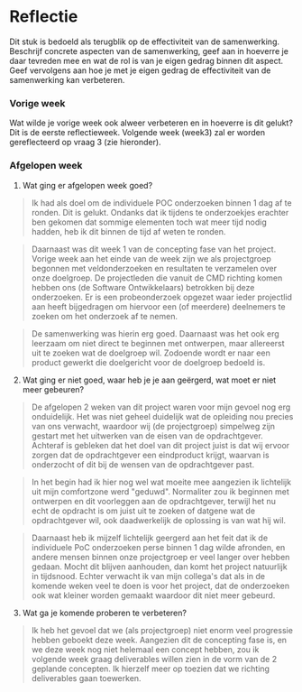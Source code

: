 Reflectie
==========

Dit stuk is bedoeld als terugblik op de effectiviteit van de samenwerking.
Beschrijf concrete aspecten van de samenwerking, geef aan in hoeverre je daar tevreden mee en wat de rol is
 van je eigen gedrag binnen dit aspect. Geef vervolgens aan hoe je met je eigen gedrag de effectiviteit van 
 de samenwerking kan verbeteren.
 

### Vorige week
Wat wilde je vorige week ook alweer verbeteren en in hoeverre is dit gelukt? 
Dit is de eerste reflectieweek. Volgende week (week3) zal er worden gereflecteerd op vraag 3 (zie hieronder).

### Afgelopen week

1. Wat ging er afgelopen week goed?
>Ik had als doel om de individuele POC onderzoeken binnen 1 dag af te ronden. Dit is gelukt. Ondanks dat ik tijdens te onderzoekjes erachter ben gekomen dat sommige elementen toch wat meer tijd nodig hadden, heb ik dit binnen de tijd af weten te ronden.

>Daarnaast was dit week 1 van de concepting fase van het project. Vorige week aan het einde van de week zijn we als projectgroep begonnen met veldonderzoeken en resultaten te verzamelen over onze doelgroep. De projectleden die vanuit de CMD richting komen hebben ons (de Software Ontwikkelaars) betrokken bij deze onderzoeken. Er is een probeonderzoek opgezet waar ieder projectlid aan heeft bijgedragen om hiervoor een (of meerdere) deelnemers te zoeken om het onderzoek af te nemen.

>De samenwerking was hierin erg goed. Daarnaast was het ook erg leerzaam om niet direct te beginnen met ontwerpen, maar allereerst uit te zoeken wat de doelgroep wil. Zodoende wordt er naar een product gewerkt die doelgericht voor de doelgroep bedoeld is.

2. Wat ging er niet goed, waar heb je je aan geërgerd, wat moet er niet meer gebeuren?
>De afgelopen 2 weken van dit project waren voor mijn gevoel nog erg onduidelijk. Het was niet geheel duidelijk wat de opleiding nou precies van ons verwacht, waardoor wij (de projectgroep) simpelweg zijn gestart met het uitwerken van de eisen van de opdrachtgever. Achteraf is gebleken dat het doel van dit project juist is dat wij ervoor zorgen dat de opdrachtgever een eindproduct krijgt, waarvan is onderzocht of dit bij de wensen van de opdrachtgever past. 

>In het begin had ik hier nog wel wat moeite mee aangezien ik lichtelijk uit mijn comfortzone werd "geduwd". Normaliter zou ik beginnen met ontwerpen en dit voorleggen aan de opdrachtgever, terwijl het nu echt de opdracht is om juist uit te zoeken of datgene wat de opdrachtgever wil, ook daadwerkelijk de oplossing is van wat hij wil.

>Daarnaast heb ik mijzelf lichtelijk geergerd aan het feit dat ik de individuele PoC onderzoeken perse binnen 1 dag wilde afronden, en andere mensen binnen onze projectgroep er veel langer over hebben gedaan. Mocht dit blijven aanhouden, dan komt het project natuurlijk in tijdsnood. Echter verwacht ik van mijn collega's dat als in de komende weken veel te doen is voor het project, dat de onderzoeken ook wat kleiner worden gemaakt waardoor dit niet meer gebeurd.
 
3. Wat ga je komende proberen te verbeteren?
> Ik heb het gevoel dat we (als projectgroep) niet enorm veel progressie hebben geboekt deze week. Aangezien dit de concepting fase is, en we deze week nog niet helemaal een concept hebben, zou ik volgende week graag deliverables willen zien in de vorm van de 2 geplande concepten. Ik hierzelf meer op toezien dat we richting deliverables gaan toewerken.


